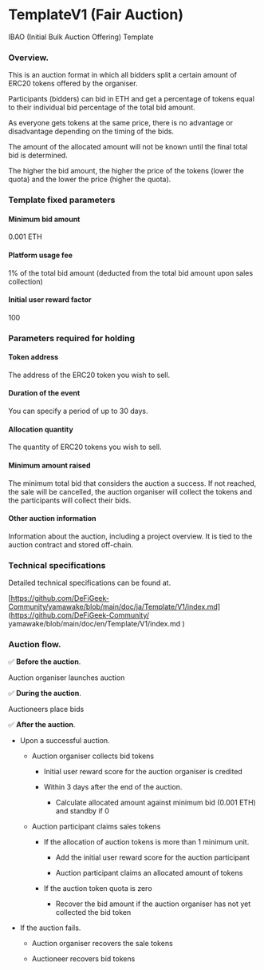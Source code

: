 # TemplateV1 (Fair Auction)

IBAO (Initial Bulk Auction Offering) Template

### Overview.

This is an auction format in which all bidders split a certain amount of ERC20 tokens offered by the organiser.

Participants (bidders) can bid in ETH and get a percentage of tokens equal to their individual bid percentage of the total bid amount.

As everyone gets tokens at the same price, there is no advantage or disadvantage depending on the timing of the bids.

The amount of the allocated amount will not be known until the final total bid is determined.

The higher the bid amount, the higher the price of the tokens (lower the quota) and the lower the price (higher the quota).





### Template fixed parameters

#### Minimum bid amount

0.001 ETH

#### Platform usage fee

1% of the total bid amount (deducted from the total bid amount upon sales collection)

#### Initial user reward factor

100





### Parameters required for holding

#### Token address

The address of the ERC20 token you wish to sell.

#### Duration of the event

You can specify a period of up to 30 days.

#### Allocation quantity

The quantity of ERC20 tokens you wish to sell.

#### Minimum amount raised

The minimum total bid that considers the auction a success. If not reached, the sale will be cancelled, the auction organiser will collect the tokens and the participants will collect their bids.

#### Other auction information

Information about the auction, including a project overview. It is tied to the auction contract and stored off-chain.

###

### Technical specifications

Detailed technical specifications can be found at.

[https://github.com/DeFiGeek-Community/yamawake/blob/main/doc/ja/Template/V1/index.md] (https://github.com/DeFiGeek-Community/ yamawake/blob/main/doc/en/Template/V1/index.md )

###

### Auction flow.

✅ **Before the auction**.

&#x20; Auction organiser launches auction

✅ **During the auction**.

&#x20; Auctioneers place bids

✅ **After the auction**.

* Upon a successful auction.

  * Auction organiser collects bid tokens

    * Initial user reward score for the auction organiser is credited

    * Within 3 days after the end of the auction.

      * Calculate allocated amount against minimum bid (0.001 ETH) and standby if 0

  * Auction participant claims sales tokens

    * If the allocation of auction tokens is more than 1 minimum unit.

      * Add the initial user reward score for the auction participant

      * Auction participant claims an allocated amount of tokens

    * If the auction token quota is zero

      * Recover the bid amount if the auction organiser has not yet collected the bid token

* If the auction fails.

  * Auction organiser recovers the sale tokens

  * Auctioneer recovers bid tokens

